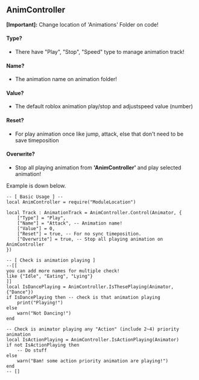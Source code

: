 ## AnimController
**[Important]:** Change location of 'Animations' Folder on code!

#### Type?
- There have "Play", "Stop", "Speed" type to manage animation track!
#### Name?
- The animation name on animation folder!
#### Value?
- The default roblox animation play/stop and adjustspeed value (number)
#### Reset?
- For play animation once like jump, attack, else that don't need to be save timeposition
#### Overwrite?
- Stop all playing animation from **'AnimController'** and play selected animation!

Example is down below.

```luau
-- [ Basic Usage ] --
local AnimController = require("ModuleLocation")

local Track : AnimationTrack = AnimController.Control(Animator, {
	["Type"] = "Play", 
	["Name"] = "Attack", -- Animation name!
	["Value"] = 0,
	["Reset"] = true, -- For no sync timeposition.
	["Overwrite"] = true, -- Stop all playing animation on AnimController
})

-- [ Check is animation playing ]
--[[
you can add more names for multiple check!
like {"Idle", "Eating", "Lying"}
]]
local IsDancePlaying = AnimController.IsThesePlaying(Animator, {"Dance"})
if IsDancePlaying then -- check is that animation playing
	print("Playing!")
else
	warn("Not Dancing!")
end

-- Check is animator playing any "Action" (include 2~4) priority animation
local IsActionPlaying = AnimController.IsActionPlaying(Animator)
if not IsActionPlaying then
	-- Do stuff
else
	warn("Bam! some action priority animation are playing!")
end
-- []
```
